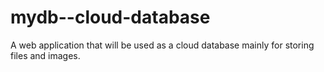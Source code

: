 # mydb--cloud-database
A web application that will be used as a cloud database mainly for storing files and images.
